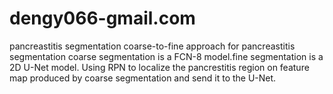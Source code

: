 # dengy066-gmail.com
pancreastitis segmentation
coarse-to-fine approach for pancreastitis segmentation
coarse segmentation is a FCN-8 model.fine segmentation is a 2D U-Net model. Using RPN to localize the pancrestitis region on feature map produced by coarse segmentation and send it to the U-Net.
